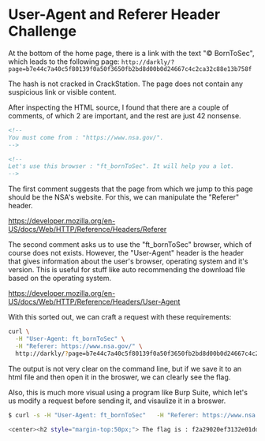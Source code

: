 User-Agent and Referer Header Challenge
=======================================

At the bottom of the home page, there is a link with the text "© BornToSec", which leads to the following page:
`http://darkly/?page=b7e44c7a40c5f80139f0a50f3650fb2bd8d00b0d24667c4c2ca32c88e13b758f`

The hash is not cracked in CrackStation.
The page does not contain any suspicious link or visible content.

After inspecting the HTML source, I found that there are a couple of comments, of which 2 are important, and the rest are just 42 nonsense.

```HTML
<!--
You must come from : "https://www.nsa.gov/".
-->

<!--
Let's use this browser : "ft_bornToSec". It will help you a lot.
-->
```

The first comment suggests that the page from which we jump to this page should be the NSA's website. For this, we can manipulate the "Referer" header.

https://developer.mozilla.org/en-US/docs/Web/HTTP/Reference/Headers/Referer

The second comment asks us to use the "ft_bornToSec" browser, which of course does not exists. However, the "User-Agent" header is the header that gives information about the user's browser, operating system and it's version. This is useful for stuff like auto recommending the download file based on the operating system.

https://developer.mozilla.org/en-US/docs/Web/HTTP/Reference/Headers/User-Agent

With this sorted out, we can craft a request with these requirements:

```bash
curl \
  -H "User-Agent: ft_bornToSec" \
  -H "Referer: https://www.nsa.gov/" \
  http://darkly/?page=b7e44c7a40c5f80139f0a50f3650fb2bd8d00b0d24667c4c2ca32c88e13b758f
```

The output is not very clear on the command line, but if we save it to an html file and then open it in the broswer, we can clearly see the flag.

Also, this is much more visual using a program like Burp Suite, which let's us modify a request before sending it, and visaulize it in a broswer.


```bash
$ curl -s -H "User-Agent: ft_bornToSec"   -H "Referer: https://www.nsa.gov/"   http://darkly/?page=b7e44c7a40c5f80139f0a50f3650fb2bd8d00b0d24667c4c2ca32c88e13b758f | grep flag

<center><h2 style="margin-top:50px;"> The flag is : f2a29020ef3132e01dd61df97fd33ec8d7fcd1388cc9601e7db691d17d4d6188</h2><br/><img src="images/win.png" alt="" width=200px height=200px></center> <audio id="best_music_ever" src="audio/music.mp3"preload="true" loop="loop" autoplay="autoplay">
```
